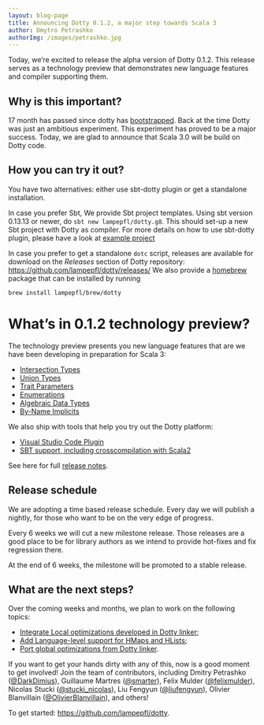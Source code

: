 ```yaml
---
layout: blog-page
title: Announcing Dotty 0.1.2, a major step towards Scala 3
author: Dmytro Petrashko
authorImg: /images/petrashko.jpg
---
```


Today, we’re excited to release the alpha version of Dotty 0.1.2. 
This release serves as a technology preview that demonstrates new language features and compiler supporting them.


<!--more-->

## Why is this important?

17 month has passed since dotty has [bootstrapped](http://dotty.epfl.ch/blog/2015/10/23/dotty-compiler-bootstraps.html).
Back at the time Dotty was just an ambitious experiment.
This experiment has proved to be a major success.
Today, we are glad to announce that Scala 3.0 will be build on Dotty code.

## How you can try it out?

You have two alternatives: either use sbt-dotty plugin or get a standalone installation.

In case you prefer Sbt, We provide Sbt project templates. 
Using sbt version 0.13.13 or newer, do `sbt new lampepfl/dotty.g8`.
This should set-up a new Sbt project with Dotty as compiler.
For more details on how to use sbt-dotty plugin, please have a look
at [example project](https://github.com/lampepfl/dotty-example-project)


In case you prefer to get a standalone `dotc` script,
releases are available for download on the _Releases_
section of Dotty repository: https://github.com/lampepfl/dotty/releases/
We also provide a [homebrew](https://brew.sh/) package that can be installed by running

```
brew install lampepfl/brew/dotty
```

  
# What’s in 0.1.2 technology preview?
The technology preview presents you new language features
 that are we have been developing in preparation for Scala 3: 
 
  - [Intersection Types](http://dotty.epfl.ch/docs/reference/intersection-types.html)
  - [Union Types](http://dotty.epfl.ch/docs/reference/union-types.html)
  - [Trait Parameters](http://dotty.epfl.ch/docs/reference/trait-parameters.html)
  - [Enumerations](http://dotty.epfl.ch/docs/reference/enums.html)
  - [Algebraic Data Types](http://dotty.epfl.ch/docs/reference/adts.html)
  - [By-Name Implicits](http://dotty.epfl.ch/docs/reference/implicit-by-name-parameters.html)

We also ship with tools that help you try out the Dotty platform:

  - [Visual Studio Code Plugin](http://dotty.epfl.ch/docs/usage/ide-support.html)
  - [SBT support, including crosscompilation with Scala2](https://github.com/lampepfl/dotty-example-project)

See here for full [release notes](http://dotty.epfl.ch/docs/release-notes/0.1.2.html).

## Release schedule

We are adopting a time based release schedule.
Every day we will publish a nightly, for those who want to be on the very edge of progress. 

Every 6 weeks we will cut a new milestone release. 
Those releases are a good place to be for library authors
 as we intend to provide hot-fixes and fix regression there.
 
At the end of 6 weeks, the milestone will be promoted to a stable release.

## What are the next steps?

Over the coming weeks and months, we plan to work on the following topics:

 - [Integrate Local optimizations developed in Dotty linker](https://github.com/lampepfl/dotty/pull/2513);
 - [Add Language-level support for HMaps and HLists](https://github.com/lampepfl/dotty/pull/2199);
 - [Port global optimizations from Dotty linker](https://github.com/lampepfl/dotty/pull/1840).

If you want to get your hands dirty with any of this, now is a good
moment to get involved! Join the team of contributors, including
Dmitry Petrashko ([@DarkDimius](https://twitter.com/DarkDimius)),
Guillaume Martres ([@smarter](https://github.com/smarter)),
Felix Mulder ([@felixmulder](https://twitter.com/felixmulder)),
Nicolas Stucki ([@stucki_nicolas](https://twitter.com/stucki_nicolas)),
Liu Fengyun ([@liufengyun](https://github.com/liufengyun)),
Olivier Blanvillain ([@OlivierBlanvillain](https://github.com/OlivierBlanvillain)),
and others!


To get started: <https://github.com/lampepfl/dotty>.
